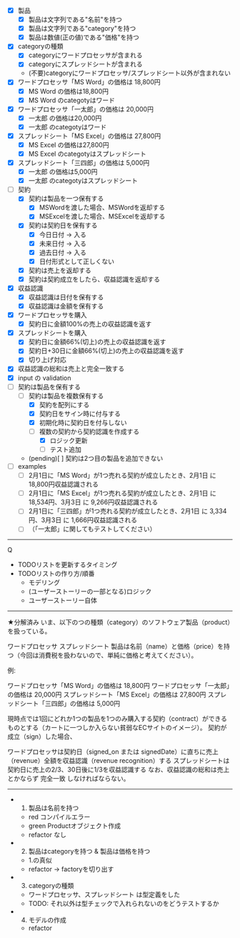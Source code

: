 - [x] 製品
    - [x] 製品は文字列である"名前"を持つ
    - [x] 製品は文字列である"category"を持つ
    - [x] 製品は数値(正の値)である"価格"を持つ
- [x] categoryの種類
    - [x] categoryにワードプロセッサが含まれる
    - [x] categoryにスプレッドシートが含まれる
    - (不要)categoryにワードプロセッサ/スプレッドシート以外が含まれない
- [x] ワードプロセッサ「MS Word」の価格は 18,800円
    - [x] MS Word の価格は18,800円
    - [x] MS Word のcategotyはワード
- [x] ワードプロセッサ「一太郎」の価格は 20,000円
    - [x] 一太郎 の価格は20,000円
    - [x] 一太郎 のcategotyはワード
- [x] スプレッドシート「MS Excel」の価格は 27,800円
    - [x] MS Excel の価格は27,800円
    - [x] MS Excel のcategotyはスプレッドシート
- [x] スプレッドシート「三四郎」の価格は 5,000円
    - [x] 一太郎 の価格は5,000円
    - [x] 一太郎 のcategotyはスプレッドシート
- [ ] 契約
  - [x] 契約は製品を一つ保有する
    - [x] MSWordを渡した場合、MSWordを返却する
    - [x] MSExcelを渡した場合、MSExcelを返却する
  - [x] 契約は契約日を保有する
    - [x] 今日日付 -> 入る
    - [x] 未来日付 -> 入る
    - [x] 過去日付 -> 入る
    - [x] 日付形式として正しくない
  - [x] 契約は売上を返却する
  - [x] 契約は契約成立をしたら、収益認識を返却する
- [x] 収益認識
    - [x] 収益認識は日付を保有する
    - [x] 収益認識は金額を保有する
- [x] ワードプロセッサを購入
    - [x] 契約日に金額100%の売上の収益認識を返す
- [x] スプレッドシートを購入
    - [x] 契約日に金額66%(切上)の売上の収益認識を返す
    - [x] 契約日+30日に金額66%(切上)の売上の収益認識を返す
    - [x] 切り上げ対応
- [x] 収益認識の総和は売上と完全一致する
- [x] input の validation
- [ ] 契約は製品を保有する
    - [ ] 契約は製品を複数保有する
        - [x] 契約を配列にする
        - [x] 契約日をサイン時に付与する
        - [x] 初期化時に契約日を付与しない
        - [ ] 複数の契約から契約認識を作成する
            - [x] ロジック更新
            - [ ] テスト追加
    - (pending)[ ] 契約は2つ目の製品を追加できない
- [ ] examples
    - [ ] 2月1日に「MS Word」が1つ売れる契約が成立したとき、2月1日 に 18,800円収益認識される
    - [ ] 2月1日に「MS Excel」が1つ売れる契約が成立したとき、2月1日 に 18,534円、3月3日 に 9,266円収益認識される
    - [ ] 2月1日に「三四郎」が1つ売れる契約が成立したとき、2月1日 に 3,334円、3月3日 に 1,666円収益認識される
    - [ ] （「一太郎」に関してもテストしてください）

---
Q
- TODOリストを更新するタイミング
- TODOリストの作り方/順番
    - モデリング
    - (ユーザーストーリーの一部となる)ロジック
    - ユーザーストーリー自体

---------------

★分解済み
いま、以下のつの種類（category）のソフトウェア製品（product）を扱っている。

ワードプロセッサ
スプレッドシート
製品は名前（name）と価格（price）を持つ（今回は消費税を扱わないので、単純に価格と考えてください）。

例:

ワードプロセッサ「MS Word」の価格は 18,800円
ワードプロセッサ「一太郎」の価格は 20,000円
スプレッドシート「MS Excel」の価格は 27,800円
スプレッドシート「三四郎」の価格は 5,000円

現時点では1回にどれか1つの製品を1つのみ購入する契約（contract）ができるものとする（カートに一つしか入らない貧弱なECサイトのイメージ）。
契約が成立（sign）した場合、

ワードプロセッサは契約日（signed_on または signedDate）に直ちに売上（revenue）全額を収益認識（revenue recognition）する
スプレッドシートは契約日に売上の2/3、30日後に1/3を収益認識する
なお、収益認識の総和は売上とかならず 完全一致 しなければならない。

---------------

- 1. 製品は名前を持つ
    - red コンパイルエラー
    - green Productオブジェクト作成
    - refactor なし
- 2. 製品はcategoryを持つ & 製品は価格を持つ
    - 1.の真似
    - refactor -> factoryを切り出す
- 3. categoryの種類
    - ワードプロセッサ、スプレッドシート は型定義をした
    - TODO: それ以外は型チェックで入れられないのをどうテストするか
- 4. モデルの作成
    - refactor


